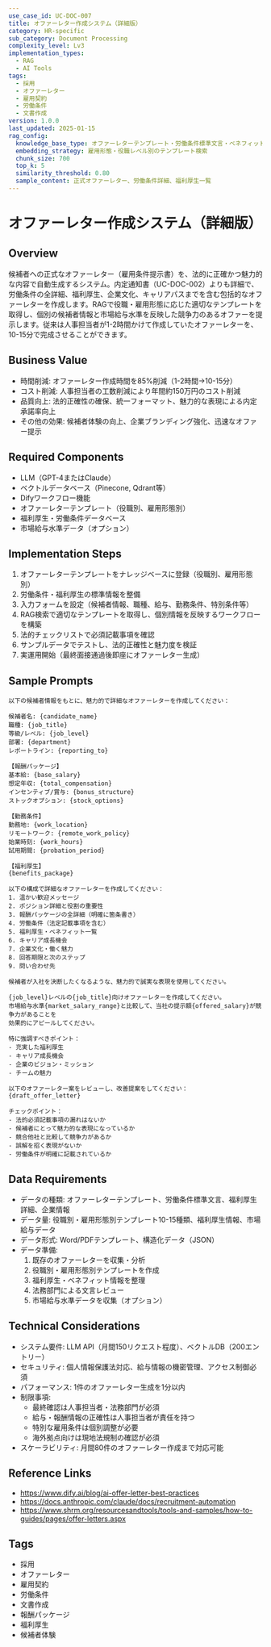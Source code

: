 ```yaml
---
use_case_id: UC-DOC-007
title: オファーレター作成システム（詳細版）
category: HR-specific
sub_category: Document Processing
complexity_level: Lv3
implementation_types:
  - RAG
  - AI Tools
tags:
  - 採用
  - オファーレター
  - 雇用契約
  - 労働条件
  - 文書作成
version: 1.0.0
last_updated: 2025-01-15
rag_config:
  knowledge_base_type: オファーレターテンプレート・労働条件標準文言・ベネフィット情報
  embedding_strategy: 雇用形態・役職レベル別のテンプレート検索
  chunk_size: 700
  top_k: 5
  similarity_threshold: 0.80
  sample_content: 正式オファーレター、労働条件詳細、福利厚生一覧
---
```


# オファーレター作成システム（詳細版）

## Overview

候補者への正式なオファーレター（雇用条件提示書）を、法的に正確かつ魅力的な内容で自動生成するシステム。内定通知書（UC-DOC-002）よりも詳細で、労働条件の全詳細、福利厚生、企業文化、キャリアパスまでを含む包括的なオファーレターを作成します。RAGで役職・雇用形態に応じた適切なテンプレートを取得し、個別の候補者情報と市場給与水準を反映した競争力のあるオファーを提示します。従来は人事担当者が1-2時間かけて作成していたオファーレターを、10-15分で完成させることができます。

## Business Value

- 時間削減: オファーレター作成時間を85%削減（1-2時間→10-15分）
- コスト削減: 人事担当者の工数削減により年間約150万円のコスト削減
- 品質向上: 法的正確性の確保、統一フォーマット、魅力的な表現による内定承諾率向上
- その他の効果: 候補者体験の向上、企業ブランディング強化、迅速なオファー提示

## Required Components

- LLM（GPT-4またはClaude）
- ベクトルデータベース（Pinecone, Qdrant等）
- Difyワークフロー機能
- オファーレターテンプレート（役職別、雇用形態別）
- 福利厚生・労働条件データベース
- 市場給与水準データ（オプション）

## Implementation Steps

1. オファーレターテンプレートをナレッジベースに登録（役職別、雇用形態別）
2. 労働条件・福利厚生の標準情報を整備
3. 入力フォームを設定（候補者情報、職種、給与、勤務条件、特別条件等）
4. RAG検索で適切なテンプレートを取得し、個別情報を反映するワークフローを構築
5. 法的チェックリストで必須記載事項を確認
6. サンプルデータでテストし、法的正確性と魅力度を検証
7. 実運用開始（最終面接通過後即座にオファーレター生成）

## Sample Prompts

```
以下の候補者情報をもとに、魅力的で詳細なオファーレターを作成してください：

候補者名: {candidate_name}
職種: {job_title}
等級/レベル: {job_level}
部署: {department}
レポートライン: {reporting_to}

【報酬パッケージ】
基本給: {base_salary}
想定年収: {total_compensation}
インセンティブ/賞与: {bonus_structure}
ストックオプション: {stock_options}

【勤務条件】
勤務地: {work_location}
リモートワーク: {remote_work_policy}
始業時刻: {work_hours}
試用期間: {probation_period}

【福利厚生】
{benefits_package}

以下の構成で詳細なオファーレターを作成してください：
1. 温かい歓迎メッセージ
2. ポジション詳細と役割の重要性
3. 報酬パッケージの全詳細（明確に箇条書き）
4. 労働条件（法定記載事項を含む）
5. 福利厚生・ベネフィット一覧
6. キャリア成長機会
7. 企業文化・働く魅力
8. 回答期限と次のステップ
9. 問い合わせ先

候補者が入社を決断したくなるような、魅力的で誠実な表現を使用してください。
```

```
{job_level}レベルの{job_title}向けオファーレターを作成してください。
市場給与水準{market_salary_range}と比較して、当社の提示額{offered_salary}が競争力があることを
効果的にアピールしてください。

特に強調すべきポイント：
- 充実した福利厚生
- キャリア成長機会
- 企業のビジョン・ミッション
- チームの魅力
```

```
以下のオファーレター案をレビューし、改善提案をしてください：
{draft_offer_letter}

チェックポイント：
- 法的必須記載事項の漏れはないか
- 候補者にとって魅力的な表現になっているか
- 競合他社と比較して競争力があるか
- 誤解を招く表現がないか
- 労働条件が明確に記載されているか
```

## Data Requirements

- データの種類: オファーレターテンプレート、労働条件標準文言、福利厚生詳細、企業情報
- データ量: 役職別・雇用形態別テンプレート10-15種類、福利厚生情報、市場給与データ
- データ形式: Word/PDFテンプレート、構造化データ（JSON）
- データ準備:
  1. 既存のオファーレターを収集・分析
  2. 役職別・雇用形態別テンプレートを作成
  3. 福利厚生・ベネフィット情報を整理
  4. 法務部門による文言レビュー
  5. 市場給与水準データを収集（オプション）

## Technical Considerations

- システム要件: LLM API（月間150リクエスト程度）、ベクトルDB（200エントリー）
- セキュリティ: 個人情報保護法対応、給与情報の機密管理、アクセス制御必須
- パフォーマンス: 1件のオファーレター生成を1分以内
- 制限事項:
  - 最終確認は人事担当者・法務部門が必須
  - 給与・報酬情報の正確性は人事担当者が責任を持つ
  - 特別な雇用条件は個別調整が必要
  - 海外拠点向けは現地法規制の確認が必須
- スケーラビリティ: 月間80件のオファーレター作成まで対応可能

## Reference Links

- https://www.dify.ai/blog/ai-offer-letter-best-practices
- https://docs.anthropic.com/claude/docs/recruitment-automation
- https://www.shrm.org/resourcesandtools/tools-and-samples/how-to-guides/pages/offer-letters.aspx

## Tags

- 採用
- オファーレター
- 雇用契約
- 労働条件
- 文書作成
- 報酬パッケージ
- 福利厚生
- 候補者体験
